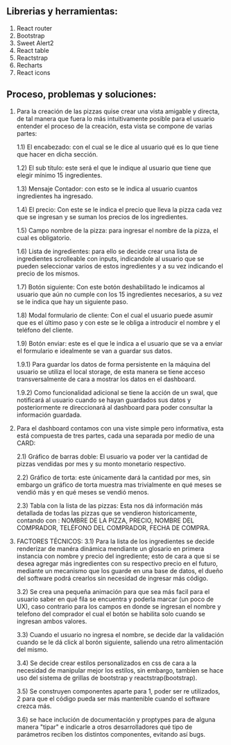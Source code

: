 ## Librerias y herramientas:

1) React router
2) Bootstrap
3) Sweet Alert2
4) React table
5) Reactstrap
6) Recharts
7) React icons

## Proceso, problemas y soluciones:

1) Para la creación de las pizzas quise crear una vista amigable y directa, de tal manera que fuera lo más intuitivamente posible para el usuario entender el proceso de la creación, esta vista se compone de varias partes:

    1.1) El encabezado: con el cual se le dice al usuario qué es lo que tiene que hacer en dicha sección.

    1.2) El sub título: este será el que le indique al usuario que tiene que elegir mínimo 15 ingredientes.

    1.3) Mensaje Contador: con esto se le indica al usuario cuantos ingredientes ha ingresado.

    1.4) El precio: Con este se le indica el precio que lleva la pizza cada vez que se ingresan y se suman los precios de los ingredientes.

    1.5) Campo nombre de la pizza: para ingresar el nombre de la pizza, el cual es obligatorio.

    1.6) Lista de ingredientes: para ello se decide crear una lista de ingredientes scrolleable con inputs, indicandole al usuario que se pueden seleccionar varios de estos ingredientes y a su vez indicando el precio de los mismos.

    1.7) Botón siguiente: Con este botón deshabilitado le indicamos al usuario que aún no cumple con los 15 ingredientes necesarios, a su vez se le indica que hay un siguiente paso.

    1.8) Modal formulario de cliente: Con el cual el usuario puede asumir que es el último paso y con este se le obliga a introducir el nombre y el teléfono del cliente.

    1.9) Botón enviar: este es el que le indica a el usuario que se va a enviar el formulario e idealmente se van a guardar sus datos.

    1.9.1) Para guardar los datos de forma persistente en la máquina del usuario se utiliza el local storage, de esta manera se tiene acceso transversalmente de cara a mostrar los datos en el dashboard.

    1.9.2) Como funcionalidad adicional se tiene la acción de un swal, que notificará al usuario cuando se hayan guardados sus datos y posteriormente re direccionará al dashboard para poder consultar la información guardada.

2) Para el dashboard contamos con una viste simple pero informativa, esta está compuesta de tres partes, cada una separada por medio de una CARD:

    2.1) Gráfico de barras doble: El usuario va poder ver la cantidad de pizzas vendidas por mes y su monto monetario respectivo.

    2.2) Gráfico de torta: este únicamente dará la cantidad por mes, sin embargo un gráfico de torta muestra mas trivialmente en qué meses se vendió más y en qué meses se vendió menos.

    2.3) Tabla con la lista de las pizzas: Esta nos dá información más detallada de todas las pizzas que se vendieron historicamente, contando con : NOMBRE DE LA PIZZA, PRECIO, NOMBRE DEL COMPRADOR, TELÉFONO DEL COMPRADOR, FECHA DE COMPRA.

3) FACTORES TÉCNICOS:
    3.1) Para la lista de los ingredientes se decide renderizar de manéra dinámica mendiante un glosario en primera instancia con nombre y precio del ingrediente; esto de cara a que si se desea agregar más ingredientes con su respectivo precio en el futuro, mediante un mecanismo que los guarde en una base de datos, el dueño del software podrá crearlos sin necesidad de ingresar más código.

    3.2) Se crea una pequeña animación para que sea más facil para el usuario saber en qué fila se encuentra y poderla marcar (un poco de UX), caso contrario para los campos en donde se ingresan el nombre y telefono del comprador el cual el botón se habilita solo cuando se ingresan ambos valores.

    3.3) Cuando el usuario no ingresa el nombre, se decide dar la validación cuando se le dá click al borón siguiente, saliendo una retro alimentación del mismo.

    3.4) Se decide crear estilos personalizados en css de cara a la necesidad de manipular mejor los estilos, sin embargo, tambien se hace uso del sistema de grillas de bootstrap y reactstrap(bootstrap).

    3.5) Se construyen componentes aparte para 1, poder ser re utilizados, 2 para que el código pueda ser más mantenible cuando el software crezca más.

    3.6) se hace inclución de documentación y proptypes para de alguna manera "tipar" e indicarle a otros desarrolladores qué tipo de parámetros reciben los distintos componentes, evitando así bugs.


